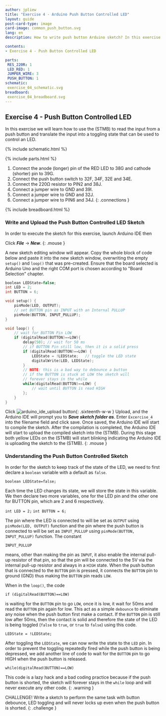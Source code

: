```yaml
---
author: jpliew
title: "Exercise 4 - Arduino Push Button Controlled LED"
layout: guide
post-card-type: image
card-image: common_push_button.svg
lang: en
description: How to write push button Arduino sketch? In this exercise we will learn how to use the (STMB) to read the input from a push button and translate the input into a toggling state that can be used to control an LED.

contents:
- Exercise 4 - Push Button Controlled LED

parts:
 RES_220R: 1
 LED_RED: 1
 JUMPER_WIRE: 3
 PUSH_BUTTON: 1
schematic:
 exercise_04_schematic.svg
breadboard:
 exercise_04_breadboard.svg
---
```


## Exercise 4 - Push Button Controlled LED

In this exercise we will learn how to use the (STMB) to read the input from a push button and translate the input into a toggling state that can be used to control an LED. 

{% include schematic.html %}

{% include parts.html %}


1. Connect the anode (longer) pin of the RED LED to 38G and cathode (shorter) pin to 39G.
2. Connect the push button switch to 32F, 34F, 32E and 34E. 
3. Connect the 220Ω resistor to PIN2 and 38J.
4. Connect a jumper wire to GND and 39I.
5. Connect a jumper wire to GND and 32J.
6. Connect a jumper wire to PIN6 and 34J.
{: .connections }

{% include breadboard.html %}

### Write and Upload the Push Button Controlled LED Sketch

In order to execute the sketch for this exercise, launch Arduino IDE then 

Click ***File*** -> ***New***. 
{: .mouse }

A new sketch editing window will appear. Copy the whole block of code below and paste it into the new sketch window, overwriting the empty `setup()` and `loop()` that was pre-created. Ensure that the board selected is Arduino Uno and the right COM port is chosen according to "Board Selection" chapter.

```c
boolean LEDState=false;
int LED = 2;
int BUTTON = 6;

void setup() {
    pinMode(LED, OUTPUT);
    // set BUTTON pin as INPUT with an Internal PULLUP
    pinMode(BUTTON, INPUT_PULLUP);
}

void loop() {
    // wait for BUTTON Pin LOW
    if (digitalRead(BUTTON)==LOW){
        delay(50); // wait for 50 ms
        // if BUTTON Pin still low, then it is a solid press
        if (digitalRead(BUTTON)==LOW) {
            LEDState = !LEDState;   // toggle the LED state
            digitalWrite(LED, LEDState);    
        }
        // NOTE: this is a bad way to debounce a button
        // if the BUTTON is stuck at LOW the sketch will 
        // forever stays in the while
        while(digitalRead(BUTTON)==LOW) {
            // wait until BUTTON is read HIGH
        };  
    }
}
```

Click ![arduino_ide_upload button](img/arduino_ide_upload_icon.svg){: .sixteenth-w-w } Upload, and the Arduino IDE will prompt you to ***Save sketch folder as***. Enter `Excercise_4` into the filename field and click save. Once saved, the Arduino IDE will start to compile the sketch. After the compilation is completed, the Arduino IDE will start to upload the compiled sketch into the (STMB). During this stage both yellow LEDs on the (STMB) will start blinking indicating the Arduino IDE is uploading the sketch to the (STMB).
{: .mouse }

### Understanding the Push Button Controlled Sketch

In order for the sketch to keep track of the state of the LED, we need to first declare a `boolean` variable with a default as `false`.

`boolean LEDState=false;`

Each time the LED changes its state, we will store the state in this variable. We then declare two more variables, one for the LED pin and the other one for BUTTON pin, which are 2 and 6 respectively.

`int LED = 2;`
`int BUTTON = 6;`

The pin where the LED is connected to will be set as `OUTPUT` using `pinMode(LED, OUTPUT)` function and the pin where the push button is connected to will be set as `INPUT_PULLUP` using `pinMode(BUTTON, INPUT_PULLUP)` function. The constant

`INPUT_PULLUP`

means, other than making the pin as `INPUT`, it also enable the internal pull-up resistor of that pin, so that the pin will be connected to the 5V via the internal pull-up resistor and always in a `HIGH` state. When the push button that is connected to the `BUTTON` pin is pressed, it connects the `BUTTON` pin to ground (GND) thus making the `BUTTON` pin reads `LOW`.

When in the `loop()`, the code

`if (digitalRead(BUTTON)==LOW)`

is waiting for the `BUTTON` pin to go `LOW`, once it is low, it wait for 50ms and read the `BUTTON` pin again for low. This act as a simple `debounce` to eliminate any noise when the push button first make a contact. If the `BUTTON` pin is still low after 50ms, then the contact is solid and therefore the state of the LED is being toggled (`false` to `true`, or `true` to `false`) using this code. 

`LEDState = !LEDState;`

After toggling the `LEDState`, we can now write the state to the `LED` pin. In order to prevent the toggling repeatedly fired while the push button is being depressed, we add another line of code to wait for the `BUTTON` pin to go HIGH when the push button is released.

`while(digitalRead(BUTTON)==LOW)`

This code is a lazy hack and a bad coding practice because if the push button is shorted, the sketch will forever stays in the `while` loop and will never execute any other code.
{: .warning }

CHALLENGE! Write a sketch to perform the same task with button debounce, LED toggling and will never locks up even when the push button is shorted.
{: .challenge }  
